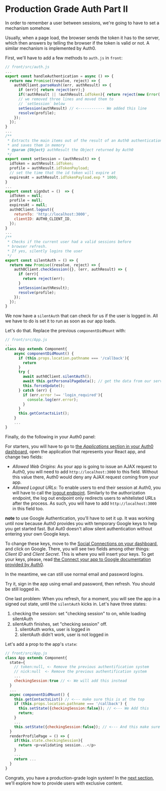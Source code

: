 # Production Grade Auth Part II

In order to remember a user between sessions, we're going to have to set a mechanism somehow.

Usually, when a page load, the browser sends the token it has to the server, which then answers by telling the browser if the token is valid or not. A similar mechanism is implemented by Auth0.

First, we'll have to add a few methods to `auth.js` in `front`:

```javascript
// front/src/auth.js
...
export const handleAuthentication = async () => {
  return new Promise((resolve, reject) => {
    auth0Client.parseHash((err, authResult) => {
      if (err){ return reject(err);}
      if(!authResult || !authResult.idToken){ return reject(new Error('user was not registered'))}
      // we removed three lines and moved them to 
      // `setSession` below
      setSession(authResult) // <------------ We added this line
      resolve(profile);
    });
  });
}
...
/**
 * Extracts the main items out of the result of an Auth0 authentication
 * and saves them in memory
 * @param {Object} authResult the Object returned by Auth0 
 */
export const setSession = (authResult) => {
  idToken = authResult.idToken;
  profile = authResult.idTokenPayload;
  // set the time that the id token will expire at
  expiresAt = authResult.idTokenPayload.exp * 1000;
}
...
export const signOut = ()  => {
  idToken = null;
  profile = null;
  expiresAt = null;
  auth0Client.logout({
    returnTo: 'http://localhost:3000',
    clientID: AUTH0_CLIENT_ID,
  });
}
...
/**
 * Checks if the current user had a valid sessions before
 * browser refresh.
 * If yes, silently logins the user
 */
export const silentAuth = () => {
  return new Promise((resolve, reject) => {
    auth0Client.checkSession({}, (err, authResult) => {
      if (err){
        return reject(err);
      }
      setSession(authResult);
      resolve(profile);
    });
  });
}
```

We now have a `silentAuth` that can check for us if the user is logged in. All we have to do is set it to run as soon as our app loads.

Let's do that. Replace the previous `componentDidMount` with:

```javascript
// front/src/App.js
...
class App extends Component{
    async componentDidMount() {
      if (this.props.location.pathname === '/callback'){
        return
      }
      try {
        await auth0Client.silentAuth();
        await this.getPersonalPageData(); // get the data from our server
        this.forceUpdate();
      } catch (err) {
        if (err.error !== 'login_required'){
          console.log(err.error);
        }
      }
      this.getContactsList();
    }
    ...
}
```

Finally, do the following in your Auth0 panel:

For starters, you will have to go to [the _Applications_ section in your Auth0 dashboard](https://manage.auth0.com/#/applications), open the application that represents your React app, and change two fields:

* _Allowed Web Origins_: As your app is going to issue an AJAX request to Auth0, you will need to add `http://localhost:3000` to this field. Without this value there, Auth0 would deny any AJAX request coming from your app.
* _Allowed Logout URLs_: To enable users to end their session at Auth0, you will have to call the [logout endpoint](https://auth0.com/docs/logout#log-out-a-user). Similarly to the authorization endpoint, the log out endpoint only redirects users to whitelisted URLs after the process. As such, you will have to add `http://localhost:3000` in this field too.

**note** to use Google Authentication, you'll have to set it up. It was working until now because Auth0 provides you with temporary Google keys to help you get started fast. But Aut0 doesn't allow silent authentication without entering your own Google keys.

To change these keys, move to the [Social Connections on your dashboard](https://manage.auth0.com/#/connections/social), and click on Google. There, you will see two fields among other things: _Client ID_ and _Client Secret_. This is where you will insert your keys. To get your keys, please, read [the Connect your app to Google documentation provided by Auth0](https://auth0.com/docs/connections/social/google).

In the meantime, we can still use normal email and password logins.

Try it, sign in the app using email and password, then refresh. You should be still logged in.

One last problem: When you refresh, for a moment, you will see the app in a signed out state, until the `silentAuth` kicks in. Let's have three states:

1. checking the session: set "checking session" to on, while loading silentAuth
2. silentAuth finishes, set "checking session" off.
   1. silentAuth works, user is logged in
   2. silentAuth didn't work, user is not logged in

Let's add a prop to the app's `state`:

```javascript
// front/src/App.js
class App extends Component{
  state={
    // token:null, <- Remove the previous authentification system
    // nick:null  <- Remove the previous authentification system
    ...
    checkingSession:true // <- We will add this instead
  }
  ...
  async componentDidMount() {
    this.getContactsList() // <--- make sure this is at the top
    if (this.props.location.pathname === '/callback') {
      this.setState({checkingSession:false}); // <--- We Add this 
      return;
    }
    ...
    this.setState({checkingSession:false}); // <--- And this make sure this is after and outside the catch
  }
  renderProfilePage = () => {
    if(this.state.checkingSession){
      return <p>validating session...</p>
    }
    ...
    return ...
  }
}
```

Congrats, you have a production-grade login system! In the [next section](https://github.com/coditech/Documentation/tree/48c0bf3a27cfe19e399a3c6936cebcd010d7f58e/02_Tutorials/01_React_Beginner/08-database-modelling/readme.md), we'll explore how to provide users with exclusive content.

